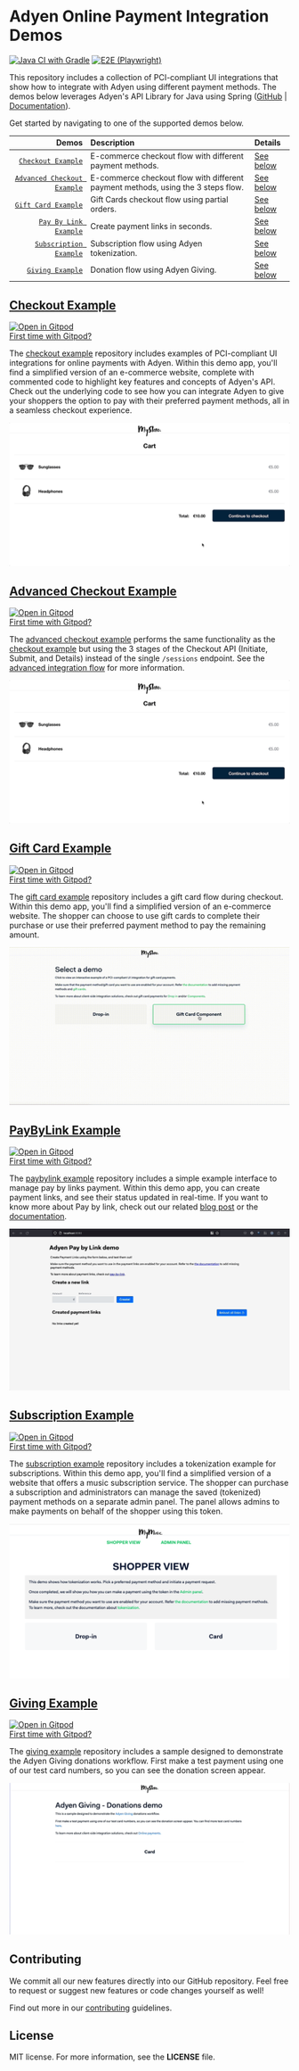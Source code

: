 # Adyen Online Payment Integration Demos

[![Java CI with Gradle](https://github.com/adyen-examples/adyen-java-spring-online-payments/actions/workflows/build.yml/badge.svg)](https://github.com/adyen-examples/adyen-java-spring-online-payments/actions/workflows/build.yml) 
[![E2E (Playwright)](https://github.com/adyen-examples/adyen-java-spring-online-payments/actions/workflows/e2e.yml/badge.svg)](https://github.com/adyen-examples/adyen-java-spring-online-payments/actions/workflows/e2e.yml)

This repository includes a collection of PCI-compliant UI integrations that show how to integrate with Adyen using different payment methods. 
The demos below leverages Adyen's API Library for Java using Spring ([GitHub](https://github.com/Adyen/adyen-java-api-library) | [Documentation](https://docs.adyen.com/development-resources/libraries?tab=java_2)).

Get started by navigating to one of the supported demos below.

|                                                    Demos | Description                                                                      | Details                                 |
|---------------------------------------------------------:|:---------------------------------------------------------------------------------|:----------------------------------------|
|                   [`Checkout Example`](checkout-example) | E-commerce checkout flow with different payment methods.                         | [See below](#checkout-example)          | 
| [`Advanced Checkout Example`](checkout-example-advanced) | E-commerce checkout flow with different payment methods, using the 3 steps flow. | [See below](#advanced-checkout-example) | 
|                  [`Gift Card Example`](giftcard-example) | Gift Cards checkout flow using partial orders.                                   | [See below](#gift-card-example)         | 
|               [`Pay By Link Example`](paybylink-example) | Create payment links in seconds.                                                 | [See below](#paybylink-example)         | 
|           [`Subscription Example`](subscription-example) | Subscription flow using Adyen tokenization.                                      | [See below](#subscription-example)      | 
|                 [`Giving Example`](subscription-example) | Donation flow using Adyen Giving.                                                | [See below](#giving-example)            | 


## [Checkout Example](checkout-example)

[![Open in Gitpod](https://gitpod.io/button/open-in-gitpod.svg)](https://gitpod.io/#https://github.com/adyen-examples/adyen-java-spring-online-payments/tree/main/checkout-example)  
[First time with Gitpod?](https://github.com/adyen-examples/.github/blob/main/pages/gitpod-get-started.md)

The [checkout example](checkout-example) repository includes examples of PCI-compliant UI integrations for online payments with Adyen.
Within this demo app, you'll find a simplified version of an e-commerce website, complete with commented code to highlight key features and concepts of Adyen's API.
Check out the underlying code to see how you can integrate Adyen to give your shoppers the option to pay with their preferred payment methods, all in a seamless checkout experience.

![Card Checkout Demo](checkout-example/src/main/resources/static/images/cardcheckout.gif)


## [Advanced Checkout Example](checkout-example-advanced)

[![Open in Gitpod](https://gitpod.io/button/open-in-gitpod.svg)](https://gitpod.io/#https://github.com/adyen-examples/adyen-java-spring-online-payments/tree/main/checkout-example-advanced)  
[First time with Gitpod?](https://github.com/adyen-examples/.github/blob/main/pages/gitpod-get-started.md)

The [advanced checkout example](checkout-example-advanced) performs the same functionality as the [checkout example](checkout-example) but using the 3 stages of the Checkout API (Initiate, Submit, and Details) instead of the single `/sessions` endpoint.
See the [advanced integration flow](https://docs.adyen.com/online-payments/web-drop-in/additional-use-cases?tab=sessions_flow_advanced_flow_1) for more information.

![Card Checkout Demo](checkout-example/src/main/resources/static/images/cardcheckout.gif)

## [Gift Card Example](giftcard-example)

[![Open in Gitpod](https://gitpod.io/button/open-in-gitpod.svg)](https://gitpod.io/#https://github.com/adyen-examples/adyen-java-spring-online-payments/tree/main/giftcard-example)  
[First time with Gitpod?](https://github.com/adyen-examples/.github/blob/main/pages/gitpod-get-started.md)

The [gift card example](giftcard-example) repository includes a gift card flow during checkout. Within this demo app, you'll find a simplified version of an e-commerce website. 
The shopper can choose to use gift cards to complete their purchase or use their preferred payment method to pay the remaining amount.

![Gift Card Demo](giftcard-example/src/main/resources/static/images/cardgiftcard.gif)


## [PayByLink Example](paybylink-example)

[![Open in Gitpod](https://gitpod.io/button/open-in-gitpod.svg)](https://gitpod.io/#https://github.com/adyen-examples/adyen-java-spring-online-payments/tree/main/paybylink-example)  
[First time with Gitpod?](https://github.com/adyen-examples/.github/blob/main/pages/gitpod-get-started.md)

The [paybylink example](paybylink-example) repository includes a simple example interface to manage pay by links payment. Within this demo app, you can create payment links, and see their status updated in real-time.
If you want to know more about Pay by link, check out our related [blog post](https://www.adyen.com/blog/pay-by-link-for-developers) or the [documentation](https://docs.adyen.com/checkout/pay-by-link).


![Pay By Link Demo](paybylink-example/src/main/resources/images/paybylink.gif)


## [Subscription Example](subscription-example)

[![Open in Gitpod](https://gitpod.io/button/open-in-gitpod.svg)](https://gitpod.io/#https://github.com/adyen-examples/adyen-java-spring-online-payments/tree/main/subscription-example)  
[First time with Gitpod?](https://github.com/adyen-examples/.github/blob/main/pages/gitpod-get-started.md)

The [subscription example](subscription-example) repository includes a tokenization example for subscriptions. Within this demo app, you'll find a simplified version of a website that offers a music subscription service.
The shopper can purchase a subscription and administrators can manage the saved (tokenized) payment methods on a separate admin panel.
The panel allows admins to make payments on behalf of the shopper using this token.

![Subscription Demo](subscription-example/src/main/resources/static/images/cardsubscription.gif)

## [Giving Example](subscription-example)

[![Open in Gitpod](https://gitpod.io/button/open-in-gitpod.svg)](https://gitpod.io/#https://github.com/adyen-examples/adyen-java-spring-online-payments/tree/main/giving-example)  
[First time with Gitpod?](https://github.com/adyen-examples/.github/blob/main/pages/gitpod-get-started.md)

The [giving example](giving-example) repository includes a sample designed to demonstrate the Adyen Giving donations workflow.
First make a test payment using one of our test card numbers, so you can see the donation screen appear.

![Giving Demo](giving-example/src/main/resources/static/images/donations.gif)

## Contributing

We commit all our new features directly into our GitHub repository. Feel free to request or suggest new features or code changes yourself as well!

Find out more in our [contributing](https://github.com/adyen-examples/.github/blob/main/CONTRIBUTING.md) guidelines.


## License

MIT license. For more information, see the **LICENSE** file.
